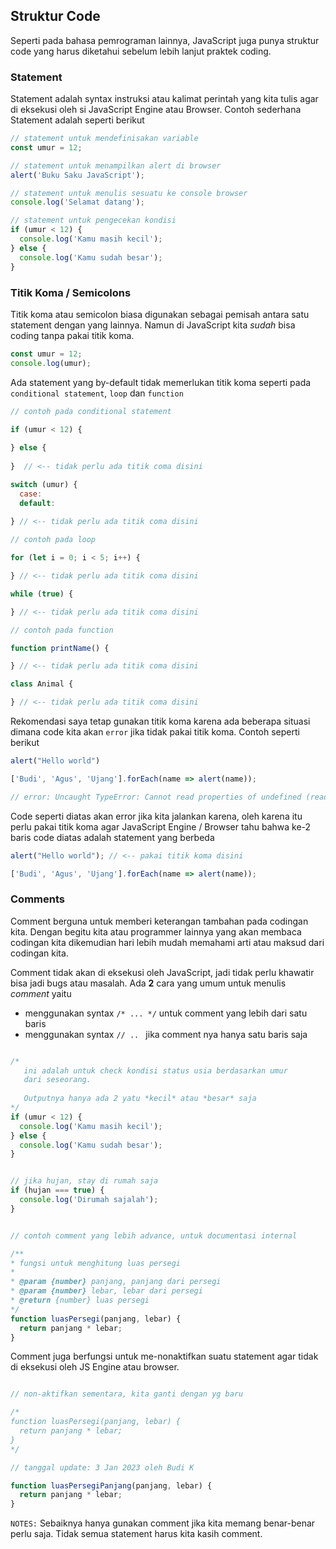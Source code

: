 ## Struktur Code

Seperti pada bahasa pemrograman lainnya, JavaScript juga punya struktur code yang harus diketahui sebelum lebih lanjut praktek coding. 

### Statement

Statement adalah syntax instruksi atau kalimat perintah yang kita tulis agar di eksekusi oleh si JavaScript Engine atau Browser. Contoh sederhana Statement adalah seperti berikut

```javascript
// statement untuk mendefinisakan variable
const umur = 12;
```

```javascript
// statement untuk menampilkan alert di browser
alert('Buku Saku JavaScript');
```

```javascript
// statement untuk menulis sesuatu ke console browser
console.log('Selamat datang');
```

```javascript
// statement untuk pengecekan kondisi
if (umur < 12) {
  console.log('Kamu masih kecil');
} else {
  console.log('Kamu sudah besar');
}
```

### Titik Koma / Semicolons

Titik koma atau semicolon biasa digunakan sebagai pemisah antara satu statement dengan yang lainnya. Namun di JavaScript kita _sudah_ bisa coding tanpa pakai titik koma. 

```javascript
const umur = 12;
console.log(umur);
```
Ada statement yang by-default tidak memerlukan titik koma seperti pada ```conditional statement```, ```loop``` dan ```function``` 

```javascript
// contoh pada conditional statement

if (umur < 12) {
  
} else {
  
}  // <-- tidak perlu ada titik coma disini

switch (umur) {
  case:
  default:
     
} // <-- tidak perlu ada titik coma disini
```

```javascript
// contoh pada loop

for (let i = 0; i < 5; i++) {

} // <-- tidak perlu ada titik coma disini

while (true) {

} // <-- tidak perlu ada titik coma disini

```

```javascript
// contoh pada function

function printName() {

} // <-- tidak perlu ada titik coma disini

class Animal {

} // <-- tidak perlu ada titik coma disini

```

Rekomendasi saya tetap gunakan titik koma karena ada beberapa situasi dimana code kita akan ```error``` jika tidak pakai titik koma. Contoh seperti berikut

```javascript
alert("Hello world")

['Budi', 'Agus', 'Ujang'].forEach(name => alert(name));  

// error: Uncaught TypeError: Cannot read properties of undefined (reading '2')
```
Code seperti diatas akan error jika kita jalankan karena, oleh karena itu perlu pakai titik koma agar JavaScript Engine / Browser tahu bahwa ke-2 baris code diatas adalah statement yang berbeda


```javascript
alert("Hello world"); // <-- pakai titik koma disini

['Budi', 'Agus', 'Ujang'].forEach(name => alert(name)); 

```

### Comments
Comment berguna untuk memberi keterangan tambahan pada codingan kita. Dengan begitu kita atau programmer lainnya yang akan membaca codingan kita dikemudian hari lebih mudah memahami arti atau maksud dari codingan kita.

Comment tidak akan di eksekusi oleh JavaScript, jadi tidak perlu khawatir bisa jadi bugs atau masalah. Ada **2** cara yang umum untuk menulis _comment_ yaitu 

* menggunakan syntax ```/* ... */``` untuk comment yang lebih dari satu baris
* menggunakan syntax ```// .. ``` jika comment nya hanya satu baris saja

```javascript

/*
   ini adalah untuk check kondisi status usia berdasarkan umur
   dari seseorang.
    
   Outputnya hanya ada 2 yatu *kecil* atau *besar* saja
*/
if (umur < 12) {
  console.log('Kamu masih kecil');
} else {
  console.log('Kamu sudah besar');
}


// jika hujan, stay di rumah saja
if (hujan === true) {
  console.log('Dirumah sajalah');
}


// contoh comment yang lebih advance, untuk documentasi internal

/**
* fungsi untuk menghitung luas persegi
* 
* @param {number} panjang, panjang dari persegi
* @param {number} lebar, lebar dari persegi
* @return {number} luas persegi
*/
function luasPersegi(panjang, lebar) {
  return panjang * lebar;
}

```

Comment juga berfungsi untuk me-nonaktifkan suatu statement agar tidak di eksekusi oleh JS Engine atau browser.

```javascript

// non-aktifkan sementara, kita ganti dengan yg baru

/*
function luasPersegi(panjang, lebar) {
  return panjang * lebar;
}
*/

// tanggal update: 3 Jan 2023 oleh Budi K

function luasPersegiPanjang(panjang, lebar) {
  return panjang * lebar;
}

```

```NOTES:``` Sebaiknya hanya gunakan comment jika kita memang benar-benar perlu saja. Tidak semua statement harus kita kasih comment. 


